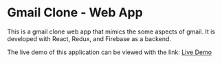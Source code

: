 # Gmail Clone - Web App

This is a gmail clone web app that mimics the some aspects of gmail. It is developed with React, Redux, and Firebase as a backend.

The live demo of this application can be viewed with the link:
[Live Demo](https://g-mail-2021.web.app/)

